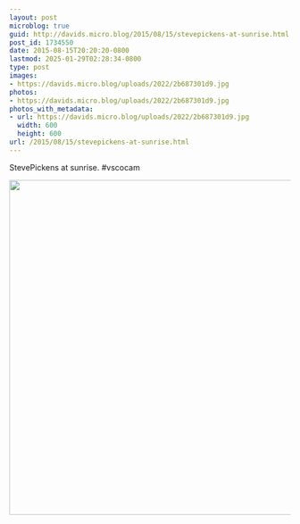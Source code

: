 ```yaml
---
layout: post
microblog: true
guid: http://davids.micro.blog/2015/08/15/stevepickens-at-sunrise.html
post_id: 1734550
date: 2015-08-15T20:20:20-0800
lastmod: 2025-01-29T02:28:34-0800
type: post
images:
- https://davids.micro.blog/uploads/2022/2b687301d9.jpg
photos:
- https://davids.micro.blog/uploads/2022/2b687301d9.jpg
photos_with_metadata:
- url: https://davids.micro.blog/uploads/2022/2b687301d9.jpg
  width: 600
  height: 600
url: /2015/08/15/stevepickens-at-sunrise.html
---
```

StevePickens at sunrise. #vscocam

<img src="/uploads/2022/2b687301d9.jpg" width="600" height="600" alt="">
